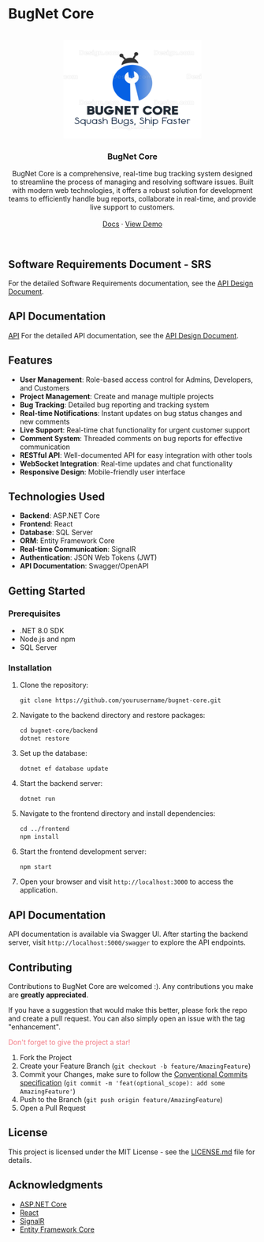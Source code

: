 # BugNet Core


<br/>
<div align="center">
  <a href="https://github.com/AhmedYassinH/BugNet-Core">
    <img src="./BugNet.png" alt="Logo" width="280" height="200">
  </a>

  <h3 align="center">BugNet Core</h3>

  <p align="center">
    BugNet Core is a comprehensive, real-time bug tracking system designed to streamline the process of managing and resolving software issues. Built with modern web technologies, it offers a robust solution for development teams to efficiently handle bug reports, collaborate in real-time, and provide live support to customers.
    <br />
    <br />
    <a href="https://github.com/AhmedYassinH/BugNet-Core/tree/main/docs">Docs</a>
    ·
    <a href="https://ahmedyassin.dev/">View Demo</a>
  </p>
    <br />
</div>


## Software Requirements Document - SRS

For the detailed Software Requirements documentation, see the [API Design Document](./docs/Software%20Requirements%20Specifications%20Doc%20-%20BugNet%20Core.md).

## API Documentation
[API](API.md)
For the detailed API documentation, see the [API Design Document](./docs/API%20Design%20Document.md).

## Features

- **User Management**: Role-based access control for Admins, Developers, and Customers
- **Project Management**: Create and manage multiple projects
- **Bug Tracking**: Detailed bug reporting and tracking system
- **Real-time Notifications**: Instant updates on bug status changes and new comments
- **Live Support**: Real-time chat functionality for urgent customer support
- **Comment System**: Threaded comments on bug reports for effective communication
- **RESTful API**: Well-documented API for easy integration with other tools
- **WebSocket Integration**: Real-time updates and chat functionality
- **Responsive Design**: Mobile-friendly user interface

## Technologies Used

- **Backend**: ASP.NET Core
- **Frontend**: React
- **Database**: SQL Server
- **ORM**: Entity Framework Core
- **Real-time Communication**: SignalR
- **Authentication**: JSON Web Tokens (JWT)
- **API Documentation**: Swagger/OpenAPI

## Getting Started

### Prerequisites

- .NET 8.0 SDK
- Node.js and npm
- SQL Server

### Installation

1. Clone the repository:
   ```
   git clone https://github.com/yourusername/bugnet-core.git
   ```

2. Navigate to the backend directory and restore packages:
   ```
   cd bugnet-core/backend
   dotnet restore
   ```

3. Set up the database:
   ```
   dotnet ef database update
   ```

4. Start the backend server:
   ```
   dotnet run
   ```

5. Navigate to the frontend directory and install dependencies:
   ```
   cd ../frontend
   npm install
   ```

6. Start the frontend development server:
   ```
   npm start
   ```

7. Open your browser and visit `http://localhost:3000` to access the application.

## API Documentation

API documentation is available via Swagger UI. After starting the backend server, visit `http://localhost:5000/swagger` to explore the API endpoints.

## Contributing

Contributions to BugNet Core are welcomed :). Any contributions you make are **greatly appreciated**.

If you have a suggestion that would make this better, please fork the repo and create a pull request. You can also simply open an issue with the tag "enhancement".

<span style="color:rgb(243, 123, 132)">Don't forget to give the project a star!</span>

1. Fork the Project
2. Create your Feature Branch (`git checkout -b feature/AmazingFeature`)
3. Commit your Changes, make sure to follow the [Conventional Commits specification](https://www.conventionalcommits.org/en/v1.0.0/) (`git commit -m 'feat(optional_scope): add some AmazingFeature'`)
4. Push to the Branch (`git push origin feature/AmazingFeature`)
5. Open a Pull Request

## License

This project is licensed under the MIT License - see the [LICENSE.md](LICENSE.md) file for details.

## Acknowledgments

- [ASP.NET Core](https://docs.microsoft.com/en-us/aspnet/core/)
- [React](https://reactjs.org/)
- [SignalR](https://docs.microsoft.com/en-us/aspnet/core/signalr/introduction)
- [Entity Framework Core](https://docs.microsoft.com/en-us/ef/core/)